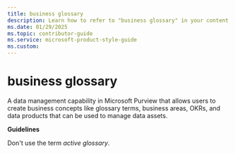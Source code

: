 ```yaml
---
title: business glossary
description: Learn how to refer to "business glossary" in your content.
ms.date: 01/29/2025
ms.topic: contributor-guide
ms.service: microsoft-product-style-guide
ms.custom:
---
```


# business glossary

A data management capability in Microsoft Purview that allows users to create business concepts like glossary terms, business areas, OKRs, and data products that can be used to manage data assets.

**Guidelines**

Don't use the term *active glossary*.
